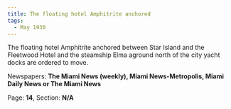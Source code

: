 ```yaml
---  
title: The floating hotel Amphitrite anchored  
tags:  
  - May 1930  
---  
```

  
The floating hotel Amphitrite anchored between Star Island and the Fleetwood Hotel and the steamship Elma aground north of the city yacht docks are ordered to move.  
  
Newspapers: **The Miami News (weekly), Miami News-Metropolis, Miami Daily News or The Miami News**  
  
Page: **14**, Section: **N/A** 
